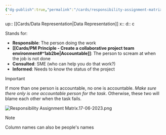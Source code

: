 ```yaml
---
{"dg-publish":true,"permalink":"/cards/responsibility-assignment-matrix/"}
---
```


up:: [[Cards/Data Representation\|Data Representation]] 
x:: 
d:: c

Stands for:
- **Responsible**: The person doing the work
- **[[Cards/PM Principle - Create a collaborative project team environment#^1ab2be\|Accountable]]**: The person to scream at when the job is not done 
- **Consulted**: SME (who can help you do that work?)
- **Informed**: Needs to know the status of the project 

> [!important]
> If more than one person is accountable, no one is accountable. *Make sure there only is one accountable person for the task*. Otherwise, these two will blame each other when the task fails. 


![Responsibility Assignment Matrix.17-06-2023.png](/img/user/Extras/Images/Responsibility%20Assignment%20Matrix.17-06-2023.png)

> [!Note]
> Column names can also be people's names  

